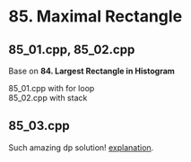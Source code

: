 # 85. Maximal Rectangle

## 85_01.cpp, 85_02.cpp
Base on **84. Largest Rectangle in Histogram**

85_01.cpp with for loop  
85_02.cpp with stack

## 85_03.cpp
Such amazing dp solution! [explanation](https://discuss.leetcode.com/topic/6650/share-my-dp-solution).
